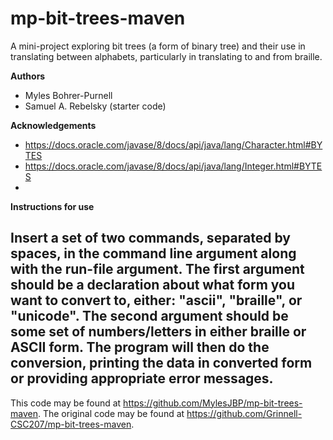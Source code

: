 # mp-bit-trees-maven

A mini-project exploring bit trees (a form of binary tree) and their use in translating between alphabets, particularly in translating to and from braille.

**Authors**

* Myles Bohrer-Purnell
* Samuel A. Rebelsky (starter code)

**Acknowledgements**

* https://docs.oracle.com/javase/8/docs/api/java/lang/Character.html#BYTES
* https://docs.oracle.com/javase/8/docs/api/java/lang/Integer.html#BYTES
*

**Instructions for use**

Insert a set of two commands, separated by spaces, in the command line argument along with the run-file argument. The first argument should be a declaration about what form you want to convert to, either: "ascii", "braille", or "unicode". The second argument should be some set of numbers/letters in either braille or ASCII form. The program will then do the conversion, printing the data in converted form or providing appropriate error messages.
---

This code may be found at <https://github.com/MylesJBP/mp-bit-trees-maven>. The original code may be found at <https://github.com/Grinnell-CSC207/mp-bit-trees-maven>.
